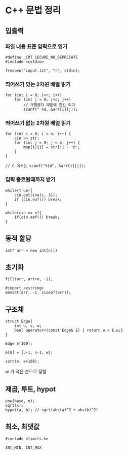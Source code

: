 # C++ 문법 정리

## 입출력
### 파일 내용 표준 입력으로 읽기

```
#define _CRT_SECURE_NO_DEPRECATE
#include <cstdio>

freopen("input.txt", "r", stdin);
```

### 띄어쓰기 있는 2차원 배열 읽기
```
for (int i = 0; i<r; i++)
    for (int j = 0; j<c; j++)
        // 개행문자 때문에 한칸 띄기
        scanf(" %d, &arr[i][j]); 
```

### 띄어쓰기 없는 2차원 배열 읽기
```
for (int i = 0; i < n; i++) {
    cin >> str;
    for (int j = 0; j < m; j++) {
        map[i][j] = str[j] - '0';
    }
}

// C 에서는 scanf("%1d", &arr[i][j]);
```

### 입력 종료될때까지 받기
```
while(true){
    cin.getline(c, 31);
    if (cin.eof()) break;
}
```
```
while(cin >> n){
    if(cin.eof()) break;
}
```

## 동적 할당
```
int* arr = new int[n]()
```

## 초기화
```
fill(arr, arr+n, -1);
```
```
#import <cstring>
memset(arr, -1, sizeof(arr));
```

## 구조체
```
struct Edge{
    int u, v, w;
    bool operator<(const Edge& E) { return w < E.w;}
}

Edge e[100];

e[0] = {u-1, v-1, w};

sort(e, e+100);
```
w 가 작은 순으로 정렬


## 제곱, 루트, hypot
```
pow(base, n);
sqrt(x);
hypot(a, b); // sqrt(abs(a)^2 + abs(b)^2)
```

## 최소, 최댓값
```
#include <limits.h>

INT_MIN, INT_MAX
```